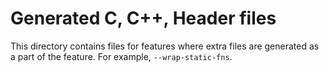 # Generated C, C++, Header files

This directory contains files for features where extra files are generated
as a part of the feature. For example, `--wrap-static-fns`.
